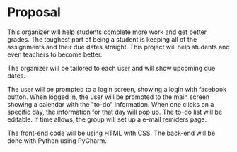# Proposal

This organizer will help students complete more work and get better grades. The toughest part of being a student is keeping all of the assignments and their due dates straight. This project will help students and even teachers to become better.

The organizer will be tailored to each user and will show upcoming due dates.

The user will be prompted to a login screen, showing a login with facebook button. When logged in, the user will be prompted to the main screen showing a calendar with the "to-do" information. When one clicks on a specific day, the information for that day will pop up. The to-do list will be editable. If time allows, the group will set up a e-mail remiders page.

The front-end code will be using HTML with CSS. The back-end will be done with Python using PyCharm.
